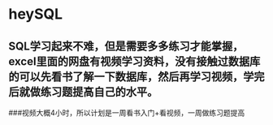 # heySQL
## SQL学习起来不难，但是需要多多练习才能掌握，excel里面的网盘有视频学习资料，没有接触过数据库的可以先看书了解一下数据库，然后再学习视频，学完后就做练习题提高自己的水平。
###视频大概4小时，所以计划是一周看书入门+看视频，一周做练习题提高
